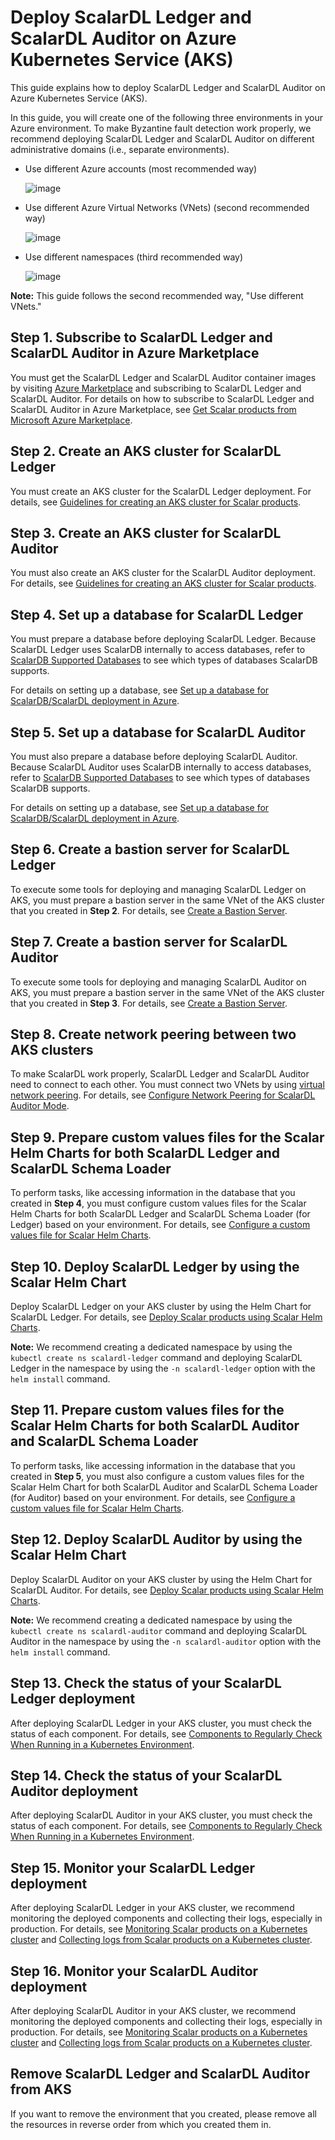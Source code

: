# Deploy ScalarDL Ledger and ScalarDL Auditor on Azure Kubernetes Service (AKS)

This guide explains how to deploy ScalarDL Ledger and ScalarDL Auditor on Azure Kubernetes Service (AKS).

In this guide, you will create one of the following three environments in your Azure environment. To make Byzantine fault detection work properly, we recommend deploying ScalarDL Ledger and ScalarDL Auditor on different administrative domains (i.e., separate environments).

* Use different Azure accounts (most recommended way)

  ![image](./images/png/AKS_ScalarDL_Auditor_Multi_Account.drawio.png)

* Use different Azure Virtual Networks (VNets) (second recommended way)

  ![image](./images/png/AKS_ScalarDL_Auditor_Multi_VNet.drawio.png)

* Use different namespaces (third recommended way)

  ![image](./images/png/AKS_ScalarDL_Auditor_Multi_Namespace.drawio.png)

**Note:** This guide follows the second recommended way, "Use different VNets."

## Step 1. Subscribe to ScalarDL Ledger and ScalarDL Auditor in Azure Marketplace

You must get the ScalarDL Ledger and ScalarDL Auditor container images by visiting [Azure Marketplace](https://azuremarketplace.microsoft.com/en/marketplace/apps/scalarinc.scalardl) and subscribing to ScalarDL Ledger and ScalarDL Auditor. For details on how to subscribe to ScalarDL Ledger and ScalarDL Auditor in Azure Marketplace, see [Get Scalar products from Microsoft Azure Marketplace](./AzureMarketplaceGuide.md#get-scalar-products-from-microsoft-azure-marketplace).

## Step 2. Create an AKS cluster for ScalarDL Ledger

You must create an AKS cluster for the ScalarDL Ledger deployment. For details, see [Guidelines for creating an AKS cluster for Scalar products](./CreateAKSClusterForScalarProducts.md).

## Step 3. Create an AKS cluster for ScalarDL Auditor

You must also create an AKS cluster for the ScalarDL Auditor deployment. For details, see [Guidelines for creating an AKS cluster for Scalar products](./CreateAKSClusterForScalarProducts.md).

## Step 4. Set up a database for ScalarDL Ledger

You must prepare a database before deploying ScalarDL Ledger. Because ScalarDL Ledger uses ScalarDB internally to access databases, refer to [ScalarDB Supported Databases](https://github.com/scalar-labs/scalardb/blob/master/docs/scalardb-supported-databases.md) to see which types of databases ScalarDB supports.

For details on setting up a database, see [Set up a database for ScalarDB/ScalarDL deployment in Azure](./SetupDatabaseForAzure.md).

## Step 5. Set up a database for ScalarDL Auditor

You must also prepare a database before deploying ScalarDL Auditor. Because ScalarDL Auditor uses ScalarDB internally to access databases, refer to [ScalarDB Supported Databases](https://github.com/scalar-labs/scalardb/blob/master/docs/scalardb-supported-databases.md) to see which types of databases ScalarDB supports.

For details on setting up a database, see [Set up a database for ScalarDB/ScalarDL deployment in Azure](./SetupDatabaseForAzure.md).

## Step 6. Create a bastion server for ScalarDL Ledger

To execute some tools for deploying and managing ScalarDL Ledger on AKS, you must prepare a bastion server in the same VNet of the AKS cluster that you created in **Step 2**. For details, see [Create a Bastion Server](./CreateBastionServer.md).

## Step 7. Create a bastion server for ScalarDL Auditor

To execute some tools for deploying and managing ScalarDL Auditor on AKS, you must prepare a bastion server in the same VNet of the AKS cluster that you created in **Step 3**. For details, see [Create a Bastion Server](./CreateBastionServer.md).

## Step 8. Create network peering between two AKS clusters

To make ScalarDL work properly, ScalarDL Ledger and ScalarDL Auditor need to connect to each other. You must connect two VNets by using [virtual network peering](https://docs.microsoft.com/en-us/azure/virtual-network/virtual-network-peering-overview). For details, see [Configure Network Peering for ScalarDL Auditor Mode](./NetworkPeeringForScalarDLAuditor.md).

## Step 9. Prepare custom values files for the Scalar Helm Charts for both ScalarDL Ledger and ScalarDL Schema Loader

To perform tasks, like accessing information in the database that you created in **Step 4**, you must configure custom values files for the Scalar Helm Charts for both ScalarDL Ledger and ScalarDL Schema Loader (for Ledger) based on your environment. For details, see [Configure a custom values file for Scalar Helm Charts](https://github.com/scalar-labs/helm-charts/blob/main/docs/configure-custom-values-file.md).

## Step 10. Deploy ScalarDL Ledger by using the Scalar Helm Chart

Deploy ScalarDL Ledger on your AKS cluster by using the Helm Chart for ScalarDL Ledger. For details, see [Deploy Scalar products using Scalar Helm Charts](https://github.com/scalar-labs/helm-charts/blob/main/docs/how-to-deploy-scalar-products.md).

**Note:** We recommend creating a dedicated namespace by using the `kubectl create ns scalardl-ledger` command and deploying ScalarDL Ledger in the namespace by using the `-n scalardl-ledger` option with the `helm install` command.

## Step 11. Prepare custom values files for the Scalar Helm Charts for both ScalarDL Auditor and ScalarDL Schema Loader

To perform tasks, like accessing information in the database that you created in **Step 5**, you must also configure a custom values files for the Scalar Helm Chart for both ScalarDL Auditor and ScalarDL Schema Loader (for Auditor) based on your environment. For details, see [Configure a custom values file for Scalar Helm Charts](https://github.com/scalar-labs/helm-charts/blob/main/docs/configure-custom-values-file.md).

## Step 12. Deploy ScalarDL Auditor by using the Scalar Helm Chart

Deploy ScalarDL Auditor on your AKS cluster by using the Helm Chart for ScalarDL Auditor. For details, see [Deploy Scalar products using Scalar Helm Charts](https://github.com/scalar-labs/helm-charts/blob/main/docs/how-to-deploy-scalar-products.md).

**Note:** We recommend creating a dedicated namespace by using the `kubectl create ns scalardl-auditor` command and deploying ScalarDL Auditor in the namespace by using the `-n scalardl-auditor` option with the `helm install` command.

## Step 13. Check the status of your ScalarDL Ledger deployment

After deploying ScalarDL Ledger in your AKS cluster, you must check the status of each component. For details, see [Components to Regularly Check When Running in a Kubernetes Environment](./RegularCheck.md).

## Step 14. Check the status of your ScalarDL Auditor deployment

After deploying ScalarDL Auditor in your AKS cluster, you must check the status of each component. For details, see [Components to Regularly Check When Running in a Kubernetes Environment](./RegularCheck.md).

## Step 15. Monitor your ScalarDL Ledger deployment

After deploying ScalarDL Ledger in your AKS cluster, we recommend monitoring the deployed components and collecting their logs, especially in production. For details, see [Monitoring Scalar products on a Kubernetes cluster](./K8sMonitorGuide.md) and [Collecting logs from Scalar products on a Kubernetes cluster](./K8sLogCollectionGuide.md).

## Step 16. Monitor your ScalarDL Auditor deployment

After deploying ScalarDL Auditor in your AKS cluster, we recommend monitoring the deployed components and collecting their logs, especially in production. For details, see [Monitoring Scalar products on a Kubernetes cluster](./K8sMonitorGuide.md) and [Collecting logs from Scalar products on a Kubernetes cluster](./K8sLogCollectionGuide.md).

## Remove ScalarDL Ledger and ScalarDL Auditor from AKS

If you want to remove the environment that you created, please remove all the resources in reverse order from which you created them in.
